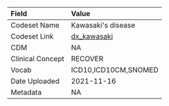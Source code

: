 |Field            |Value                |
|:----------------|:--------------------|
|Codeset Name     |Kawasaki's disease   |
|Codeset Link     |[dx_kawasaki](https://github.com/PEDSnet/Variable-Dictionary/blob/main/conditions/dx_kawasaki.csv)|
|CDM              |NA                   |
|Clinical Concept |RECOVER              |
|Vocab            |ICD10,ICD10CM,SNOMED |
|Date Uploaded    |2021-11-16           |
|Metadata         |NA                   |
